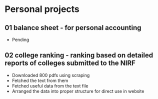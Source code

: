 # Personal projects
## 01 balance sheet - for personal accounting

   - Pending

## 02 college ranking - ranking based on detailed reports of colleges submitted to the NIRF

   - Downloaded 800 pdfs using scraping
   - Fetched the text from them
   - Fetched useful data from the text file
   - Arranged the data into proper structure for direct use in website

